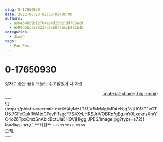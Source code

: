 ```yaml
---
slug: 0-17650930
date: 2022-06-23 02:58:09+09:00
authors:
  - a89464b59b12704ac4d25d27dd708ecd
  - 6599dbbcaa26237c2ab0f3becb421b45
categories:
  - Jiwon
tags:
  - Fan Post
---
```


# 0-17650930

<div class="post-container" markdown="1">
<div class="content-container md-sidebar__scrollwrap" markdown="1">

잘자고 좋은 꿈꿔 오늘도 수고많았어 나 자신.

</div>
</div>

<div style="text-align: right;" markdown="1">
<a href="https://weverse.io/fromis9/fanpost/0-17650930" style="text-align: right;">:material-share:{.big-emoji}</a>
</div>
---

<div class="comments-container md-sidebar__scrollwrap" markdown="1">
<div class="comment" markdown="1">
<div class='id-container' markdown="1">
![](https://phinf.wevpstatic.net/MjAyMzA2MjVfMzMg/MDAxNjg3NjU0MTExOTU5.7GFeCpkRW4jdCPevFi1sgeF7S4XyLHRSJr1VOBRp7gEg.mY0LxqknzXmYC4oZ6TpxCmdSnAbldBctUiaEHQVjHkgg.JPEG/image.jpg?type=s72){ loading=lazy }
**<span class="artist">지원</span>** <small>Jun 23 2022, 02:59</small><br>
</div>
<div class='comment-body' markdown="1">
오케.
</div>
</div>
</div>
---
